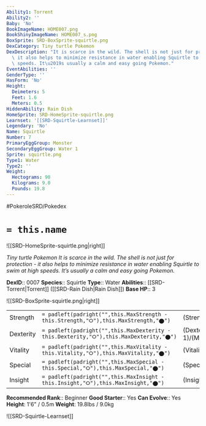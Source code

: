 ```yaml
---
Ability1: Torrent
Ability2: ''
Baby: 'No'
BookImageName: HOME007.png
BookShinyImageName: HOME007_s.png
BoxSprite: SRD-BoxSprite-squirtle.png
DexCategory: Tiny turtle Pokemon
DexDescription: "It is scarce in the wild. The shell is not just for protection -\
  \ it also helps to minimize resistance in water enabling Squirtle to swim at high\
  \ speeds. It\u2019s usually a calm and easy going Pokemon."
EventAbilities: ''
GenderType: ''
HasForm: 'No'
Height:
  Deimeters: 5
  Feet: 1.6
  Meters: 0.5
HiddenAbility: Rain Dish
HomeSprite: SRD-HomeSprite-squirtle.png
Learnset: '[[SRD-Squirtle-Learnset]]'
Legendary: 'No'
Name: Squirtle
Number: 7
PrimaryEggGroup: Monster
SecondaryEggGroup: Water 1
Sprite: squirtle.png
Type1: Water
Type2: ''
Weight:
  Hectograms: 90
  Kilograms: 9.0
  Pounds: 19.8
---
```


#PokeroleSRD/Pokedex

# `= this.name`

![[SRD-HomeSprite-squirtle.png|right]]

*Tiny turtle Pokemon*
*It is scarce in the wild. The shell is not just for protection - it also helps to minimize resistance in water enabling Squirtle to swim at high speeds. It’s usually a calm and easy going Pokemon.*

**DexID**:: 0007
**Species**:: Squirtle
**Type**:: Water
**Abilities**:: [[SRD-Torrent|Torrent]] ([[SRD-Rain Dish|Rain Dish]])
**Base HP**:: 3

![[SRD-BoxSprite-squirtle.png|right]]

|           |                                                                                        |                                          |
| --------- | -------------------------------------------------------------------------------------- | ---------------------------------------- |
| Strength  | `= padleft(padright("",this.MaxStrength - this.Strength,"⭘"),this.MaxStrength,"⬤")`    | (Strength::2)/(MaxStrength::4)   |
| Dexterity | `= padleft(padright("",this.MaxDexterity - this.Dexterity,"⭘"),this.MaxDexterity,"⬤")` | (Dexterity:: 1)/(MaxDexterity::3) |
| Vitality  | `= padleft(padright("",this.MaxVitality - this.Vitality,"⭘"),this.MaxVitality,"⬤")`    | (Vitality::2)/(MaxVitality::4)   |
| Special   | `= padleft(padright("",this.MaxSpecial - this.Special,"⭘"),this.MaxSpecial,"⬤")`       | (Special::2)/(MaxSpecial::4)     |
| Insight   | `= padleft(padright("",this.MaxInsight - this.Insight,"⭘"),this.MaxInsight,"⬤")`       | (Insight::2)/(MaxInsight::4)     |

**Recommended Rank**:: Beginner
**Good Starter**:: Yes
**Can Evolve**:: Yes
**Height**: 1'6" / 0.5m
**Weight**: 19.8lbs / 9.0kg

![[SRD-Squirtle-Learnset]]